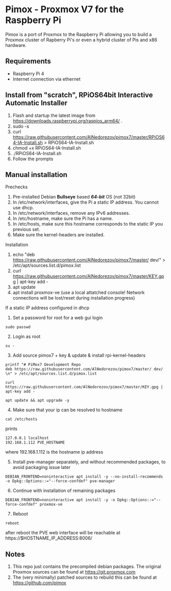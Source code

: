 Pimox - Proxmox V7 for the Raspberry Pi
===

Pimox is a port of Proxmox to the Raspberry Pi allowing you to build a Proxmox cluster of Rapberry Pi's or even a hybrid cluster of Pis and x86 hardware.

Requirements
---
* Raspberry Pi 4
* Internet connection via ethernet

Install from "scratch", RPiOS64bit Interactive Automatic Installer
---
1. Flash and startup the latest image from https://downloads.raspberrypi.org/raspios_arm64/ .
2. sudo -s
3. curl https://raw.githubusercontent.com/AlNedorezov/pimox7/master/RPiOS64-IA-Install.sh > RPiOS64-IA-Install.sh
4. chmod +x RPiOS64-IA-Install.sh
5. ./RPiOS64-IA-Install.sh
6. Follow the prompts

Manual installation
---
Prechecks

1. Pre-installed Debian __Bullseye__ based  ___64-bit___ OS (not 32bit)
2. In /etc/network/interfaces, give the Pi a static IP address. You cannot use dhcp.
3. In /etc/network/interfaces, remove any IPv6 addresses.
4. In /etc/hostname, make sure the Pi has a name.
5. In /etc/hosts, make sure this hostname corresponds to the static IP you previous set.
6. Make sure the kernel-headers are installed.

Installation
1. echo "deb https://raw.githubusercontent.com/AlNedorezov/pimox7/master/ dev/" > /etc/apt/sources.list.d/pimox.list
2. curl https://raw.githubusercontent.com/AlNedorezov/pimox7/master/KEY.gpg |  apt-key add -
3. apt update
4. apt install proxmox-ve (use a local attatched console! Network connections will be lost/reset during installation progress)

If a static IP address configured in dhcp
1. Set a password for root for a web gui login

`sudo passwd`

2. Login as root

`su -`

3. Add source pimox7 + key & update & install rpi-kernel-headers

```
printf "# PiMox7 Development Repo
deb https://raw.githubusercontent.com/AlNedorezov/pimox7/master/ dev/ \n" > /etc/apt/sources.list.d/pimox.list
```

`curl https://raw.githubusercontent.com/AlNedorezov/pimox7/master/KEY.gpg |  apt-key add -`

`apt update && apt upgrade -y`

4. Make sure that your ip can be resolved to hostname

`cat /etc/hosts`

prints

```
127.0.0.1 localhost
192.168.1.112 PVE_HOSTNAME
```

where 192.168.1.112 is the hostname ip address

5. Install pve-manager separately, and without recommended packages, to avoid packaging issue later

`DEBIAN_FRONTEND=noninteractive apt install -y --no-install-recommends -o Dpkg::Options::="--force-confdef" pve-manager`

6. Continue with installation of remaining packages

`DEBIAN_FRONTEND=noninteractive apt install -y -o Dpkg::Options::="--force-confdef" proxmox-ve`

7. Reboot

`reboot`

after reboot the PVE web interface will be reachable at https://$HOSTNAME_IP_ADDRESS:8006/


Notes
---
1. This repo just contains the precompiled debian packages. The original Proxmox sources can be found at https://git.proxmox.com
2. The (very minimally) patched sources to rebuild this can be found at https://github.com/pimox
